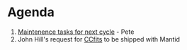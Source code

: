 Agenda
======

1. [Maintenence tasks for next cycle](https://github.com/mantidproject/documents/blob/master/Project-Management/TechnicalSteeringCommittee/reports/MaintenanceTasks.md) - Pete
2. John Hill's request for [CCfits](http://heasarc.gsfc.nasa.gov/fitsio/CCfits/) to be shipped with Mantid
